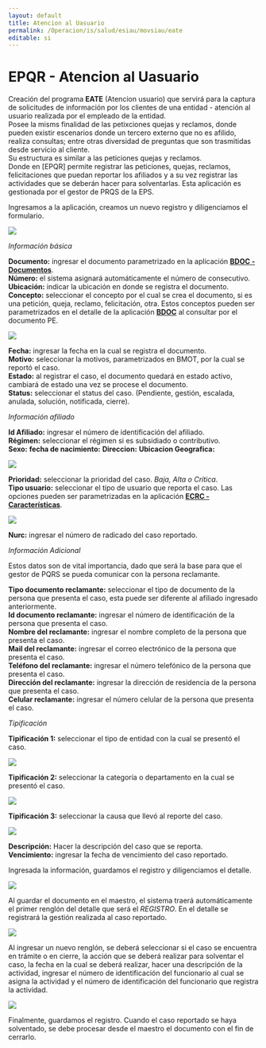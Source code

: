 ```yaml
---
layout: default
title: Atencion al Uasuario  
permalink: /Operacion/is/salud/esiau/movsiau/eate  
editable: si  
---
```


# EPQR - Atencion al Uasuario  
Creación del programa **EATE** (Atencion usuario) que servirá para la captura de solicitudes de información por los clientes de una entidad - atención al usuario realizada por el empleado de la entidad.  
Posee la misms finalidad de las petixciones quejas y reclamos, donde pueden existir escenarios donde un tercero externo que no es afilido, realiza consultas; entre otras diversidad de preguntas que son trasmitidas desde servicio al cliente.   
Su estructura es similar a las peticiones quejas y reclamos.  
Donde en [EPQR] permite registrar las peticiones, quejas, reclamos, felicitaciones que puedan reportar los afiliados y a su vez registrar las actividades que se deberán hacer para solventarlas. Esta aplicación es gestionada por el gestor de PRQS de la EPS.  

Ingresamos a la aplicación, creamos un nuevo registro y diligenciamos el formulario.  

![](eate1.png)

_Información básica_

**Documento:** ingresar el documento parametrizado en la aplicación [**BDOC - Documentos**](http://docs.oasiscom.com/Operacion/common/bsistema/bdoc).  
**Número:** el sistema asignará automáticamente el número de consecutivo.  
**Ubicación:** indicar la ubicación en donde se registra el documento.  
**Concepto:** seleccionar el concepto por el cual se crea el documento, si es una petición, queja, reclamo, felicitación, otra. Estos conceptos pueden ser parametrizados en el detalle de la aplicación [**BDOC**](http://docs.oasiscom.com/Operacion/common/bsistema/bdoc) al consultar por el documento PE.   

![](bdoc.png)

**Fecha:** ingresar la fecha en la cual se registra el documento.  
**Motivo:** seleccionar la motivos, parametrizados en BMOT, por la cual se reportó el caso.  
**Estado:** al registrar el caso, el documento quedará en estado activo, cambiará de estado una vez se procese el documento.  
**Status:** seleccionar el status del caso. (Pendiente, gestión, escalada, anulada, solución, notificada, cierre).  

_Información afiliado_

**Id Afiliado:** ingresar el número de identificación del afiliado.  
**Régimen:** seleccionar el régimen si es subsidiado o contributivo.  
**Sexo:**
**fecha de nacimiento:**
**Direccion:**
**Ubicacion Geografica:**




![](epqr1.png)

**Prioridad:** seleccionar la prioridad del caso. _Baja, Alta o Crítica_.  
**Tipo usuario:** seleccionar el tipo de usuario que reporta el caso. Las opciones pueden ser parametrizadas en la aplicación [**ECRC - Características**](http://docs.oasiscom.com/Operacion/is/salud/ebasica/ecrc).  

![](epqr3.png)

**Nurc:** ingresar el número de radicado del caso reportado.  








_Información Adicional_

Estos datos son de vital importancia, dado que será la base para que el gestor de PQRS se pueda comunicar con la persona reclamante.  

**Tipo documento reclamante:** seleccionar el tipo de documento de la persona que presenta el caso, esta puede ser diferente al afiliado ingresado anteriormente.  
**Id documento reclamante:** ingresar el número de identificación de la persona que presenta el caso.  
**Nombre del reclamante:** ingresar el nombre completo de la persona que presenta el caso.  
**Mail del reclamante:** ingresar el correo electrónico de la persona que presenta el caso.  
**Teléfono del reclamante:** ingresar el número telefónico de la persona que presenta el caso.  
**Dirección del reclamante:** ingresar la dirección de residencia de la persona que presenta el caso.  
**Celular reclamante:** ingresar el número celular de la persona que presenta el caso.  

_Tipificación_

**Tipificación 1:** seleccionar el tipo de entidad con la cual se presentó el caso.  

![](epqr4.png)

**Tipificación 2:** seleccionar la categoría o departamento en la cual se presentó el caso.  

![](epqr5.png)

**Tipificación 3:** seleccionar la causa que llevó al reporte del caso.  

![](epqr6.png)

**Descripción:** Hacer la descripción del caso que se reporta.  
**Vencimiento:** ingresar la fecha de vencimiento del caso reportado.  

Ingresada la información, guardamos el registro y diligenciamos el detalle.  

![](epqr8.png)

Al guardar el documento en el maestro, el sistema traerá automáticamente el primer renglón del detalle que será el _REGISTRO_. En el detalle se registrará la gestión realizada al caso reportado.  

![](epqr7.png)

Al ingresar un nuevo renglón, se deberá seleccionar si el caso se encuentra en trámite o en cierre, la acción que se deberá realizar para solventar el caso, la fecha en la cual se deberá realizar, hacer una descripción de la actividad, ingresar el número de identificación del funcionario al cual se asigna la actividad y el número de identificación del funcionario que registra la actividad.  

![](epqr9.png)

Finalmente, guardamos el registro. Cuando el caso reportado se haya solventado, se debe procesar desde el maestro el documento con el fin de cerrarlo.  